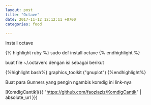 ```yaml
---
layout: post
title: "Octave"
date: 2017-11-12 12:12:11 +0700
categories: food

---
```


Install octave

{% highlight ruby %}
sudo def install octave
{% endhighlight %}

buat file ~/.octaverc dengan isi sebagai berikut

{%highlight bash%}
graphics_toolkit ("gnuplot")
{%endhighlight%}

Buat para Gunners yang pengin ngambis komdig ini link-nya

[KomdigCantik]({{ "https://github.com/faoziaziz/KomdigCantik" | absolute_url }})
